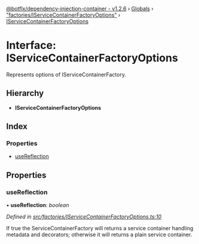 [@botflx/dependency-injection-container - v1.2.6](../README.md) › [Globals](../globals.md) › ["factories/IServiceContainerFactoryOptions"](../modules/_factories_iservicecontainerfactoryoptions_.md) › [IServiceContainerFactoryOptions](_factories_iservicecontainerfactoryoptions_.iservicecontainerfactoryoptions.md)

# Interface: IServiceContainerFactoryOptions

Represents options of IServiceContainerFactory.

## Hierarchy

* **IServiceContainerFactoryOptions**

## Index

### Properties

* [useReflection](_factories_iservicecontainerfactoryoptions_.iservicecontainerfactoryoptions.md#usereflection)

## Properties

###  useReflection

• **useReflection**: *boolean*

*Defined in [src/factories/IServiceContainerFactoryOptions.ts:10](https://github.com/botflux/dependency-injection-container/blob/abdfa59/src/factories/IServiceContainerFactoryOptions.ts#L10)*

If true the ServiceContainerFactory will returns a service container
handling metadata and decorators; otherwise it will returns a plain
service container.
